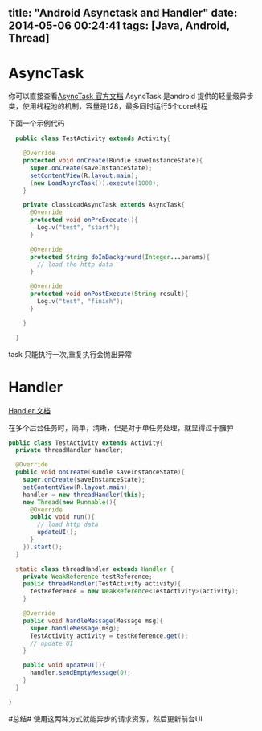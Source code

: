 title: "Android Asynctask and Handler"
date: 2014-05-06 00:24:41
tags: [Java, Android, Thread]
---

# AsyncTask #
你可以直接查看[AsyncTask 官方文档](http://developer.android.com/reference/android/os/AsyncTask.html)
AsyncTask 是android 提供的轻量级异步类，使用线程池的机制，容量是128，最多同时运行5个core线程

下面一个示例代码

```java
  public class TestActivity extends Activity{

    @Override
    protected void onCreate(Bundle saveInstanceState){
      super.onCreate(saveInstanceState);
      setContentView(R.layout.main);
      (new LoadAsyncTask()).execute(1000);
    }

    private classLoadAsyncTask extends AsyncTask{
      @Override
      protected void onPreExecute(){
        Log.v("test", "start");
      }

      @Override
      protected String doInBackground(Integer...params){
        // load the http data
      }

      @Override
      protected void onPostExecute(String result){
        Log.v("test", "finish");
      }

    }

  }
```

task 只能执行一次,重复执行会抛出异常

# Handler #
[Handler 文档](http://developer.android.com/reference/android/os/Handler.html)

在多个后台任务时，简单，清晰，但是对于单任务处理，就显得过于臃肿

```java
public class TestActivity extends Activity{
  private threadHandler handler;

  @Override
  public void onCreate(Bundle saveInstanceState){
    super.onCreate(saveInstanceState);
    setContentView(R.layout.main);
    handler = new threadHandler(this);
    new Thread(new Runnable(){
      @Override
      public void run(){
        // load http data
        updateUI();
      }
    }).start();
  }

  static class threadHandler extends Handler {
    private WeakReference testReference;
    public threadHandler(TestActivity activity){
      testReference = new WeakReference<TestActivity>(activity);
    }

    @Override
    public void handleMessage(Message msg){
      super.handleMessage(msg);
      TestActivity activity = testReference.get();
      // update UI
    }

    public void updateUI(){
      handler.sendEmptyMessage(0);
    }
  }

}
```

#总结#
使用这两种方式就能异步的请求资源，然后更新前台UI